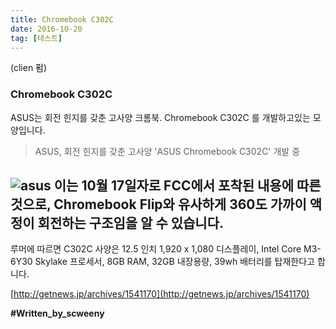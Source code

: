```yaml
---
title: Chromebook C302C
date: 2016-10-20
tag: [테스트]
---
```


(clien 펌)

### Chromebook C302C
ASUS는 회전 힌지를 갖춘 고사양 크롬북. Chromebook C302C 를 개발하고있는 모양입니다. 

>ASUS, 회전 힌지를 갖춘 고사양 'ASUS Chromebook C302C' 개발 중

![asus](http://cache.clien.net/cs2/data/file/news/20161022235240_79d8485f6c3e4438a44fa2bb6af5899d.jpg)
이는 10월 17일자로 FCC에서 포착된 내용에 따른 것으로, Chromebook Flip와 유사하게 360도 가까이 액정이 회전하는 구조임을 알 수 있습니다. 
---
루머에 따르면 C302C 사양은 12.5 인치 1,920 x 1,080 디스플레이, Intel Core M3-6Y30 Skylake 프로세서, 8GB RAM, 32GB 내장용량, 39wh 배터리를 탑재한다고 합니다. 

[http://getnews.jp/archives/1541170](http://getnews.jp/archives/1541170)

**#Written_by_scweeny**
